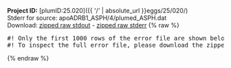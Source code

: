 **Project ID:** [plumID:25.020]({{ '/' | absolute_url }}eggs/25/020/)  
Stderr for source:  apoADRB1_ASPH/4/plumed_ASPH.dat   
Download: [zipped raw stdout](plumed_ASPH.dat.plumed_master.stdout.txt.zip) - [zipped raw stderr](plumed_ASPH.dat.plumed_master.stderr.txt.zip) 
{% raw %}
<pre>
#! Only the first 1000 rows of the error file are shown below
#! To inspect the full error file, please download the zipped raw stderr file above
</pre>
{% endraw %}
